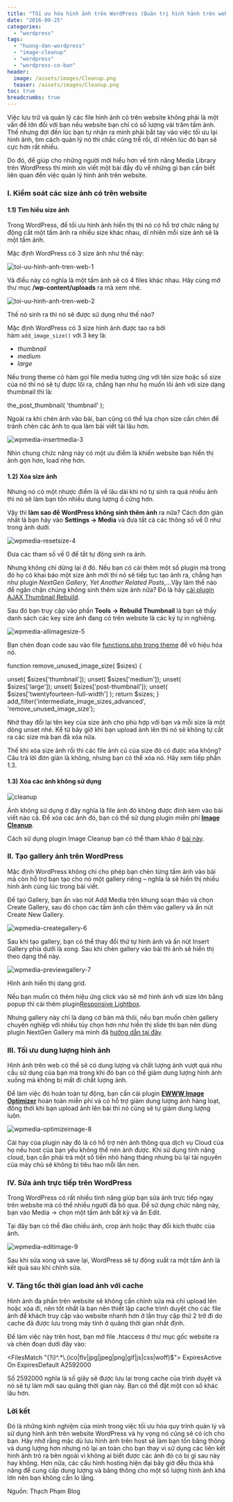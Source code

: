 ```yaml
---
title: "Tối ưu hóa hình ảnh trên WordPress (Quản trị hình hảnh trên website wordpress)"
date: "2016-09-25"
categories: 
  - "wordpress"
tags: 
  - "huong-dan-wordpress"
  - "image-cleanup"
  - "wordpress"
  - "wordpress-co-ban"
header:
  image: /assets/images/Cleanup.png
  teaser: /assets/images/Cleanup.png
toc: true
breadcrumbs: true
---
```


Việc lưu trữ và quản lý các file hình ảnh có trên website không phải là một vấn đề lớn đối với bạn nếu website bạn chỉ có số lượng vài trăm tấm ảnh. Thế nhưng đợi đến lúc bạn tự nhận ra mình phải bắt tay vào việc tối ưu lại hình ảnh, tìm cách quản lý nó thì chắc cũng trễ rồi, dĩ nhiên lúc đó bạn sẽ cực hơn rất nhiều.

Do đó, để giúp cho những người mới hiểu hơn về tính năng Media Library trên WordPress thì mình xin viết một bài đầy đủ về những gì bạn cần biết liên quan đến việc quản lý hình ảnh trên website.

### I. Kiểm soát các size ảnh có trên website

#### 1.1) Tìm hiểu size ảnh

Trong WordPress, để tối ưu hình ảnh hiển thị thì nó có hỗ trợ chức năng tự động cắt một tấm ảnh ra nhiều size khác nhau, dĩ nhiên mỗi size ảnh sẽ là một tấm ảnh.

Mặc định WordPress có 3 size ảnh như thế này:

![toi-uu-hinh-anh-tren-web-1](/assets/images/toi-uu-hinh-anh-tren-web-1.png)

Và điều này có nghĩa là một tấm ảnh sẽ có 4 files khác nhau. Hãy cùng mở thư mục **/wp-content/uploads** ra mà xem nhé.

![toi-uu-hinh-anh-tren-web-2](/assets/images/toi-uu-hinh-anh-tren-web-2.png)

Thế nó sinh ra thì nó sẽ được sử dụng như thế nào?

Mặc định WordPress có 3 size hình ảnh được tao ra bởi hàm `add_image_size()` với 3 key là:

- _thumbnail_
- _medium_
- _large_

Nếu trong theme có hàm gọi file media tương ứng với tên size hoặc số size của nó thì nó sẽ tự được lôi ra, chẳng hạn như họ muốn lôi ảnh với size dạng thumbnail thì là:

the\_post\_thumbnail( 'thumbnail' );

Ngoài ra khi chèn ảnh vào bài, bạn cũng có thể lựa chọn size cần chèn để tránh chèn các ảnh to qua làm bài viết tải lâu hơn.

![wpmedia-insertmedia-3](/assets/images/wpmedia-insertmedia-3.png)

Nhìn chung chức năng này có một ưu điểm là khiến website bạn hiển thị ảnh gọn hơn, load nhẹ hơn.

#### 1.2) Xóa size ảnh

Nhưng nó có một nhược điểm là về lâu dài khi nó tự sinh ra quá nhiều ảnh thì nó sẽ làm bạn tốn nhiều dung lượng ổ cứng hơn.

Vậy thì **làm sao để WordPress không sinh thêm ảnh** ra nữa? Cách đơn giản nhất là bạn hãy vào **Settings -> Media** và đưa tất cả các thông số về 0 như trong ảnh dưới.

![wpmedia-resetsize-4](/assets/images/wpmedia-resetsize-4.png)

Đưa các tham số về 0 để tắt tự động sinh ra ảnh.

Nhưng không chỉ dừng lại ở đó. Nếu bạn có cài thêm một số plugin mà trong đó họ có khai báo một size ảnh mới thì nó sẽ tiếp tục tạo ảnh ra, chẳng hạn như plugin _NextGen Gallery_, _Yet Another Related Posts_,…Vậy làm thế nào để ngăn chặn chúng không sinh thêm size ảnh nữa? Đó là hãy [cài plugin](http://thachpham.com/wordpress/wordpress-tutorials/tim-va-cai-plugin.html) [AJAX Thumbnail Rebuild](https://wordpress.org/plugins/ajax-thumbnail-rebuild/ "AJAX Thumbnail Rebuild plugin").

Sau đó bạn truy cập vào phần **Tools -> Rebuild Thumbnail** là bạn sẽ thấy danh sách các key size ảnh đang có trên website là các ký tự in nghiêng.

![wpmedia-allimagesize-5](/assets/images/wpmedia-allimagesize-5.png)

Bạn chèn đoạn code sau vào file [functions.php trong theme](http://thachpham.com/wordpress/wordpress-development/huong-dan-file-function.html) để vô hiệu hóa nó.

function remove\_unused\_image\_size( $sizes) {

   unset( $sizes\['thumbnail'\]);
   unset( $sizes\['medium'\]);
   unset( $sizes\['large'\]);
   unset( $sizes\['post-thumbnail'\]);
   unset( $sizes\['twentyfourteen-full-width'\]
);
   return $sizes;
}
add\_filter('intermediate\_image\_sizes\_advanced', 'remove\_unused\_image\_size');

Nhớ thay đổi lại tên key của size ảnh cho phù hợp với bạn và mỗi size là một dòng unset nhé. Kể từ bây giờ khi bạn upload ảnh lên thì nó sẽ không tự cắt ra các size mà bạn đã xóa nữa.

Thế khi xóa size ảnh rồi thì các file ảnh cũ của size đó có được xóa không? Câu trả lời đơn giản là không, nhưng bạn có thể xóa nó. Hãy xem tiếp phần 1.3.

#### 1.3) Xóa các ảnh không sử dụng

![cleanup](/assets/images/Cleanup.png)

Ảnh không sử dụng ở đây nghĩa là file ảnh đó không được đính kèm vào bài viết nào cả. Để xóa các ảnh đó, bạn có thể sử dụng plugin miễn phí **[Image Cleanup](https://wordpress.org/plugins/image-cleanup/ "Image Cleanup plugin")**.

Cách sử dụng plugin Image Cleanup bạn có thể tham khảo ở [bài này](http://thachpham.com/wordpress/wp-plugin/xoa-bot-anh-khong-su-dung.html "Xóa bớt ảnh không sử dụng trong WordPress").

### II. Tạo gallery ảnh trên WordPress

Mặc định WordPress không chỉ cho phép bạn chèn từng tấm ảnh vào bài mà còn hỗ trợ bạn tạo cho nó một gallery riêng – nghĩa là sẽ hiển thị nhiều hình ảnh cùng lúc trong bài viết.

Để tạo Gallery, bạn ấn vào nút Add Media trên khung soạn thảo và chọn Create Gallery, sau đó chọn các tấm ảnh cần thêm vào gallery và ấn nút Create New Gallery.

![wpmedia-creategallery-6](/assets/images/wpmedia-creategallery-6.png)

Sau khi tạo gallery, bạn có thể thay đổi thứ tự hình ảnh và ấn nút Insert Gallery phía dưới là xong. Sau khi chèn gallery vào bài thì ảnh sẽ hiển thị theo dạng thế này.

![wpmedia-previewgallery-7](/assets/images/wpmedia-previewgallery-7.png)

Hình ảnh hiển thị dạng grid.

Nếu bạn muốn có thêm hiệu ứng click vào sẽ mở hình ảnh với size lớn bằng popup thì cài thêm plugin[Responsive Lightbox](https://wordpress.org/plugins/responsive-lightbox).

Nhưng gallery này chỉ là dạng cơ bản mà thôi, nếu bạn muốn chèn gallery chuyên nghiệp với nhiều tùy chọn hơn như hiển thị slide thì bạn nên dùng plugin NextGen Gallery mà mình đã [hướng dẫn tại đây](http://sofsog.com/2016/09/25/tao-gallery-anh-trong-wordpress-voi-plugin-nextgen-gallery/ "Tạo gallery ảnh đẹp với plugin Nextgen Gallery").

### III. Tối ưu dung lượng hình ảnh

Hình ảnh trên web có thể sẽ có dung lượng và chất lượng ảnh vượt quá nhu cầu sử dụng của bạn mà trong khi đó bạn có thể giảm dung lượng hình ảnh xuống mà không bị mất đi chất lượng ảnh.

Để làm việc đó hoàn toàn tự động, bạn cần cài plugin **[EWWW Image Optimizer](https://wordpress.org/plugins/ewww-image-optimizer/ "Ewww Image Optimizer")** hoàn toàn miễn phí và có hỗ trợ giảm dung lượng ảnh hàng loạt, đồng thời khi bạn upload ảnh lên bài thì nó cũng sẽ tự giảm dung lượng luôn.

![wpmedia-optimizeimage-8](/assets/images/wpmedia-optimizeimage-8.jpg)

Cái hay của plugin này đó là có hỗ trợ nén ảnh thông qua dịch vụ Cloud của họ nếu host của bạn yếu không thể nén ảnh được. Khi sử dụng tính năng cloud, bạn cần phải trả một số tiền nhỏ hàng tháng nhưng bù lại tài nguyên của máy chủ sẽ không bị tiêu hao mỗi lần nén.

### IV. Sửa ảnh trực tiếp trên WordPress

Trong WordPress có rất nhiều tính năng giúp bạn sửa ảnh trực tiếp ngay trên website mà có thể nhiều người đã bỏ qua. Để sử dụng chức năng này, bạn vào Media -> chọn một tấm ảnh bất kỳ và ấn Edit.

Tại đây bạn có thể đảo chiều ảnh, crop ảnh hoặc thay đổi kích thước của ảnh.

![wpmedia-editimage-9](/assets/images/wpmedia-editimage-9.jpg)

Sau khi sửa xong và save lại, WordPress sẽ tự động xuất ra một tấm ảnh là kết quả sau khi chỉnh sửa.

### V. Tăng tốc thời gian load ảnh với cache

Hình ảnh đa phần trên website sẽ không cần chỉnh sửa mà chỉ upload lên hoặc xóa đi, nên tốt nhất là bạn nên thiết lập cache trình duyệt cho các file ảnh để khách truy cập vào website nhanh hơn ở lần truy cập thứ 2 trở đi do cache đã được lưu trong máy tính ở quãng thời gian nhất định.

Để làm việc này trên host, bạn mở file .htaccess ở thư mục gốc website ra và chèn đoạn dưới đây vào:

<FilesMatch "(?i)^.\*\\.(ico|flv|jpg|jpeg|png|gif|js|css|woff)$">
ExpiresActive On
ExpiresDefault A2592000
</FilesMatch>

Số 2592000 nghĩa là số giây sẽ được lưu lại trong cache của trình duyệt và nó sẽ tự làm mới sau quãng thời gian này. Bạn có thể đặt một con số khác lâu hơn.

### Lời kết

Đó là những kinh nghiệm của mình trong việc tối ưu hóa quy trình quản lý và sử dụng hình ảnh trên website WordPress và hy vọng nó cũng sẽ có ích cho bạn. Hãy nhớ rằng mặc dù lưu hình ảnh trên host sẽ làm bạn tốn băng thông và dung lượng hơn nhưng nó lại an toàn cho bạn thay vì sử dụng các liên kết hình ảnh trỏ ra bên ngoài vì không ai biết được các ảnh đó có bị gì sau này hay không. Hơn nữa, các cấu hình hosting hiện đại bây giờ đều thừa khả năng để cung cấp dung lượng và băng thông cho một số lượng hình ảnh khá lớn nên bạn không cần lo lắng.

Nguồn: Thạch Phạm Blog
